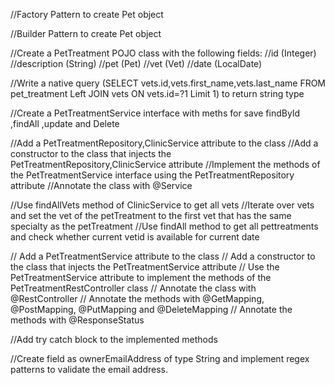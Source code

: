 
//Factory Pattern to create Pet object

//Builder Pattern to create Pet object



//Create a PetTreatment POJO class with the following fields:
//id (Integer)
//description (String)
//pet (Pet)
//vet (Vet)
//date (LocalDate)

//Write a native query (SELECT vets.id,vets.first_name,vets.last_name FROM pet_treatment Left JOIN vets ON vets.id=?1 Limit 1) to return string type
 
//Create a PetTreatmentService interface with meths for save findById ,findAll ,update and Delete


//Add a PetTreatmentRepository,ClinicService attribute to the class
//Add a constructor to the class that injects the PetTreatmentRepository,ClinicService attribute
//Implement the methods of the PetTreatmentService interface using the PetTreatmentRepository attribute
//Annotate the class with @Service

//Use findAllVets method of ClinicService to get all vets
//Iterate over vets and set the vet of the petTreatment to the first vet that has the same specialty as the petTreatment
//Use findAll method to get all pettreatments and check whether current vetid is available for current date

//   Add a PetTreatmentService attribute to the class
//    Add a constructor to the class that injects the PetTreatmentService attribute
//    Use the PetTreatmentService attribute to implement the methods of the PetTreatmentRestController class
//    Annotate the class with @RestController
//    Annotate the methods with @GetMapping, @PostMapping, @PutMapping and @DeleteMapping
//    Annotate the methods with @ResponseStatus


//Add try catch block to the implemented methods

//Create field as ownerEmailAddress of type String and implement regex patterns to validate the email address.



